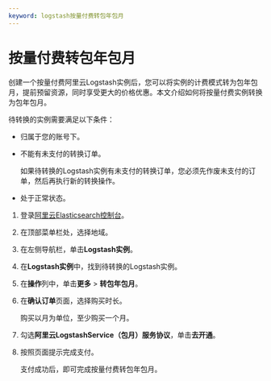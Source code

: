 ```yaml
---
keyword: logstash按量付费转包年包月
---
```


# 按量付费转包年包月

创建一个按量付费阿里云Logstash实例后，您可以将实例的计费模式转为包年包月，提前预留资源，同时享受更大的价格优惠。本文介绍如何将按量付费实例转换为包年包月。

待转换的实例需要满足以下条件：

-   归属于您的账号下。
-   不能有未支付的转换订单。

    如果待转换的Logstash实例有未支付的转换订单，您必须先作废未支付的订单，然后再执行新的转换操作。

-   处于正常状态。

1.  登录[阿里云Elasticsearch控制台](https://elasticsearch.console.aliyun.com/#/home)。

2.  在顶部菜单栏处，选择地域。

3.  在左侧导航栏，单击**Logstash实例**。

4.  在**Logstash实例**中，找到待转换的Logstash实例。

5.  在**操作**列中，单击**更多** \> **转包年包月**。

6.  在**确认订单**页面，选择购买时长。

    购买以月为单位，至少购买一个月。

7.  勾选**阿里云LogstashService（包月）服务协议**，单击**去开通**。

8.  按照页面提示完成支付。

    支付成功后，即可完成按量付费转包年包月。


